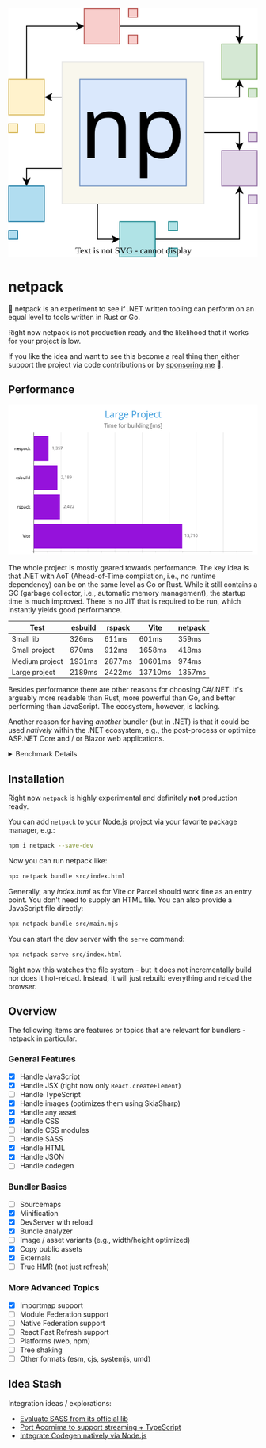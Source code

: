 ![netpack](./art/logo.svg)

# netpack

🍭 netpack is an experiment to see if .NET written tooling can perform on an equal level to tools written in Rust or Go.

Right now netpack is not production ready and the likelihood that it works for your project is low.

If you like the idea and want to see this become a real thing then either support the project via code contributions or by [sponsoring me](https://github.com/sponsors/FlorianRappl) 🍻.

## Performance

![Bundler performance comparison](./docs/comparison.png)

The whole project is mostly geared towards performance. The key idea is that .NET with AoT (Ahead-of-Time compilation, i.e., no runtime dependency) can be on the same level as Go or Rust. While it still contains a GC (garbage collector, i.e., automatic memory management), the startup time is much improved. There is no JIT that is required to be run, which instantly yields good performance.

| Test                | esbuild     | rspack      | Vite        | **netpack** |
| ------------------- | ----------- | ----------- | ----------- | ----------- |
| Small lib           | 326ms       | 611ms       | 601ms       | 359ms       |
| Small project       | 670ms       | 912ms       | 1658ms      | 418ms       |
| Medium project      | 1931ms      | 2877ms      | 10601ms     | 974ms       |
| Large project       | 2189ms      | 2422ms      | 13710ms     | 1357ms      |

Besides performance there are other reasons for choosing C#/.NET. It's arguably more readable than Rust, more powerful than Go, and better performing than JavaScript. The ecosystem, however, is lacking.

Another reason for having *another* bundler (but in .NET) is that it could be used *natively* within the .NET ecosystem, e.g., the post-process or optimize ASP.NET Core and / or Blazor web applications.

<details>
<summary>Benchmark Details</summary>
All benchmarks have been performed using [hyperfine](https://github.com/sharkdp/hyperfine) on Ubuntu 22.04 using an AMD Ryzen 7 3700X 8-Core processor with 32 GB of memory.

The benchmarks used netpack v0.0.1, rspack v1.1.8, esbuild v0.24.0, and Vite v6.0.1.

**Lib project**

*netpack*:

```plain
Benchmark 1: npx netpack bundle src/lib/index.mjs --minify
  Time (mean ± σ):     359.4 ms ±  18.3 ms    [User: 383.4 ms, System: 56.1 ms]
  Range (min … max):   335.4 ms … 386.5 ms    10 runs
```

*esbuild*:

```plain
Benchmark 1: npx esbuild --bundle src/lib/index.mjs --format=esm --outdir=dist
  Time (mean ± σ):     326.3 ms ±  19.4 ms    [User: 361.5 ms, System: 35.9 ms]
  Range (min … max):   305.1 ms … 361.8 ms    10 runs
```

*rspack*:

```plain
Benchmark 1: npx rspack build --config rspack.lib.mjs
  Time (mean ± σ):     611.0 ms ±  27.9 ms    [User: 626.4 ms, System: 109.2 ms]
  Range (min … max):   559.1 ms … 643.7 ms    10 runs
```

*Vite*:

```plain
Benchmark 1: npx vite build
  Time (mean ± σ):     601.8 ms ±  20.5 ms    [User: 603.1 ms, System: 87.5 ms]
  Range (min … max):   573.5 ms … 633.5 ms    10 runs
```

**Small project**

*netpack*:

```plain
Benchmark 1: npx netpack bundle src/small/index.html --minify
  Time (mean ± σ):     418.5 ms ±  30.3 ms    [User: 440.1 ms, System: 71.4 ms]
  Range (min … max):   388.2 ms … 475.7 ms    10 runs
```

*esbuild*:

```plain
Benchmark 1: node esbuild.small.mjs
  Time (mean ± σ):     670.3 ms ±  30.8 ms    [User: 728.2 ms, System: 57.9 ms]
  Range (min … max):   610.1 ms … 711.4 ms    10 runs
```

*rspack*:

```plain
Benchmark 1: npx rspack build --config rspack.small.mjs
  Time (mean ± σ):     912.8 ms ±  39.0 ms    [User: 1067.3 ms, System: 223.6 ms]
  Range (min … max):   866.0 ms … 1002.9 ms    10 runs
```

*Vite*:

```plain
Benchmark 1: npx vite build
  Time (mean ± σ):      1.658 s ±  0.096 s    [User: 2.467 s, System: 0.162 s]
  Range (min … max):    1.495 s …  1.827 s    10 runs
```

**Medium project**

*netpack*:

```plain
Benchmark 1: npx netpack bundle src/medium/index.html --minify
  Time (mean ± σ):     974.9 ms ±  65.2 ms    [User: 1409.9 ms, System: 398.3 ms]
  Range (min … max):   854.2 ms … 1070.1 ms    10 runs
```

*esbuild*:

```plain
Benchmark 1: node esbuild.medium.mjs
  Time (mean ± σ):      1.931 s ±  0.107 s    [User: 1.480 s, System: 0.091 s]
  Range (min … max):    1.779 s …  2.149 s    10 runs
```

*rspack*:

```plain
Benchmark 1: npx rspack build --config rspack.medium.mjs
  Time (mean ± σ):      2.877 s ±  0.117 s    [User: 6.919 s, System: 1.451 s]
  Range (min … max):    2.677 s …  3.025 s    10 runs
```

*Vite*:

```plain
Benchmark 1: npx vite build
  Time (mean ± σ):     10.601 s ±  0.229 s    [User: 13.159 s, System: 2.226 s]
  Range (min … max):   10.219 s … 11.014 s    10 runs
```

**Large project**

*netpack*:

```plain
Benchmark 1: npx netpack bundle src/large/index.html --minify
  Time (mean ± σ):      1.357 s ±  0.043 s    [User: 2.553 s, System: 0.716 s]
  Range (min … max):    1.286 s …  1.433 s    10 runs
```

*esbuild*:

```plain
Benchmark 1: node esbuild.large.mjs
  Time (mean ± σ):      2.189 s ±  0.097 s    [User: 1.391 s, System: 0.091 s]
  Range (min … max):    2.057 s …  2.334 s    10 runs
```

*Vite*:

```plain
Benchmark 1: npx vite build
  Time (mean ± σ):     13.710 s ±  0.236 s    [User: 17.474 s, System: 2.342 s]
  Range (min … max):   13.301 s … 14.237 s    10 runs
```

*rspack*:

```plain
Benchmark 1: npx rspack build --config rspack.large.mjs
  Time (mean ± σ):      2.422 s ±  0.133 s    [User: 8.956 s, System: 1.381 s]
  Range (min … max):    2.283 s …  2.651 s    10 runs
```

</details>

## Installation

Right now `netpack` is highly experimental and definitely **not** production ready.

You can add `netpack` to your Node.js project via your favorite package manager, e.g.:

```sh
npm i netpack --save-dev
```

Now you can run netpack like:

```sh
npx netpack bundle src/index.html
```

Generally, any *index.html* as for Vite or Parcel should work fine as an entry point. You don't need to supply an HTML file. You can also provide a JavaScript file directly:

```sh
npx netpack bundle src/main.mjs
```

You can start the dev server with the `serve` command:

```sh
npx netpack serve src/index.html
```

Right now this watches the file system - but it does not incrementally build nor does it hot-reload. Instead, it will just rebuild everything and reload the browser.

## Overview

The following items are features or topics that are relevant for bundlers - netpack in particular.

### General Features

- [x] Handle JavaScript
- [x] Handle JSX (right now only `React.createElement`)
- [ ] Handle TypeScript
- [x] Handle images (optimizes them using SkiaSharp)
- [x] Handle any asset
- [x] Handle CSS
- [ ] Handle CSS modules
- [ ] Handle SASS
- [x] Handle HTML
- [x] Handle JSON
- [ ] Handle codegen

### Bundler Basics

- [ ] Sourcemaps
- [x] Minification
- [x] DevServer with reload
- [x] Bundle analyzer
- [ ] Image / asset variants (e.g., width/height optimized)
- [x] Copy public assets
- [x] Externals
- [ ] True HMR (not just refresh)

### More Advanced Topics

- [x] Importmap support
- [ ] Module Federation support
- [ ] Native Federation support
- [ ] React Fast Refresh support
- [ ] Platforms (web, npm)
- [ ] Tree shaking
- [ ] Other formats (esm, cjs, systemjs, umd)

## Idea Stash

Integration ideas / explorations:

- [Evaluate SASS from its official lib](https://github.com/Taritsyn/LibSassHost)
- [Port Acornima to support streaming + TypeScript](https://github.com/adams85/acornima/)
- [Integrate Codegen natively via Node.js](https://github.com/FlorianRappl/codegen-js/)
